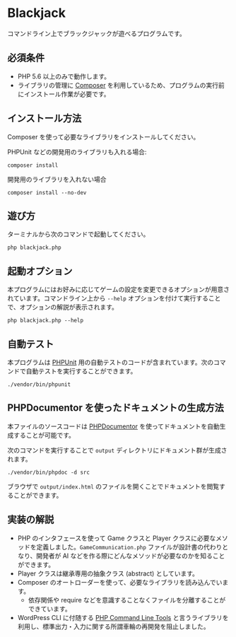 # Blackjack

コマンドライン上でブラックジャックが遊べるプログラムです。

## 必須条件

- PHP 5.6 以上のみで動作します。
- ライブラリの管理に [Composer](https://getcomposer.org/) を利用しているため、プログラムの実行前にインストール作業が必要です。

## インストール方法

Composer を使って必要なライブラリをインストールしてください。

PHPUnit などの開発用のライブラリも入れる場合:

```shell
composer install
```

開発用のライブラリを入れない場合

```shell
composer install --no-dev
```

## 遊び方

ターミナルから次のコマンドで起動してください。

```shell
php blackjack.php
```

## 起動オプション

本プログラムにはお好みに応じてゲームの設定を変更できるオプションが用意されています。コマンドライン上から `--help` オプションを付けて実行することで、オプションの解説が表示されます。

```shell
php blackjack.php --help
```

## 自動テスト

本プログラムは [PHPUnit](https://phpunit.de/) 用の自動テストのコードが含まれています。次のコマンドで自動テストを実行することができます。

```shell
./vendor/bin/phpunit
```

## PHPDocumentor を使ったドキュメントの生成方法

本ファイルのソースコードは [PHPDocumentor](https://www.phpdoc.org/) を使ってドキュメントを自動生成することが可能です。

次のコマンドを実行することで `output` ディレクトリにドキュメント群が生成されます。

```shell
./vendor/bin/phpdoc -d src
````

ブラウザで `output/index.html` のファイルを開くことでドキュメントを閲覧することができます。

## 実装の解説

- PHP のインタフェースを使って Game クラスと Player クラスに必要なメソッドを定義しました。`GameCommunication.php` ファイルが設計書の代わりとなり、開発者が AI などを作る際にどんなメソッドが必要なのかを知ることができます。
- Player クラスは継承専用の抽象クラス (abstract) としています。
- Composer のオートローダーを使って、必要なライブラリを読み込んでいます。
  - 依存関係や require などを意識することなくファイルを分離することができています。
- WordPress CLI に付随する [PHP Command Line Tools](https://github.com/wp-cli/php-cli-tools) と言うライブラリを利用し、標準出力・入力に関する所謂車輪の再開発を阻止しました。